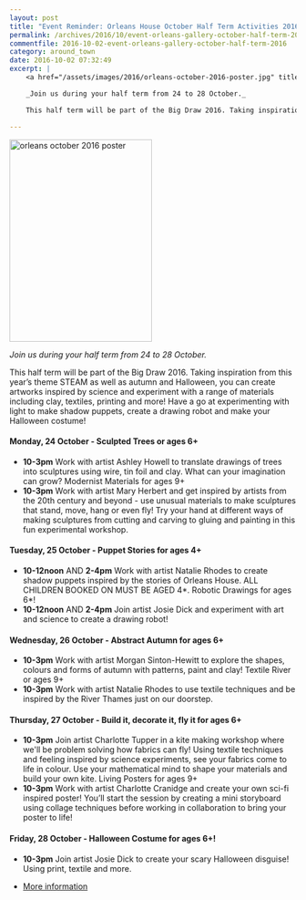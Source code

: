 ```yaml
---
layout: post
title: "Event Reminder: Orleans House October Half Term Activities 2016"
permalink: /archives/2016/10/event-orleans-gallery-october-half-term-2016.html
commentfile: 2016-10-02-event-orleans-gallery-october-half-term-2016
category: around_town
date: 2016-10-02 07:32:49
excerpt: |
    <a href="/assets/images/2016/orleans-october-2016-poster.jpg" title="See larger version of - orleans october 2016 poster"><img src="/assets/images/2016/orleans-october-2016-poster_thumb.jpg" width="150" height="213" alt="orleans october 2016 poster" class="photo right" /></a>

    _Join us during your half term from 24 to 28 October._

    This half term will be part of the Big Draw 2016. Taking inspiration from this year’s theme STEAM as well as autumn and Halloween, you can create artworks inspired by science and experiment with a range of materials including clay, textiles, printing and more! Have a go at experimenting with light to make shadow puppets, create a drawing robot and make your Halloween costume!

---
```


<a href="/assets/images/2016/orleans-october-2016-poster.jpg" title="See larger version of - orleans october 2016 poster"><img src="/assets/images/2016/orleans-october-2016-poster_thumb.jpg" width="250" height="355" alt="orleans october 2016 poster" class="photo right" /></a>

*Join us during your half term from 24 to 28 October.*

This half term will be part of the Big Draw 2016. Taking inspiration from this year’s theme STEAM as well as autumn and Halloween, you can create artworks inspired by science and experiment with a range of materials including clay, textiles, printing and more! Have a go at experimenting with light to make shadow puppets, create a drawing robot and make your Halloween costume!

#### Monday, 24 October - Sculpted Trees or ages 6+

-   **10-3pm**
    Work with artist Ashley Howell to translate drawings of trees into sculptures using wire, tin foil and clay. What can your imagination can grow? Modernist Materials for ages 9+
-   **10-3pm**
    Work with artist Mary Herbert and get inspired by artists from the 20th century and beyond - use unusual materials to make sculptures that stand, move, hang or even fly! Try your hand at different ways of making sculptures from cutting and carving to gluing and painting in this fun experimental workshop.

#### Tuesday, 25 October - Puppet Stories for ages 4+

-   **10-12noon** AND **2-4pm**
    Work with artist Natalie Rhodes to create shadow puppets inspired by the stories of Orleans House.
    ALL CHILDREN BOOKED ON MUST BE AGED 4*. Robotic Drawings for ages 6*!
-   **10-12noon** AND **2-4pm**
    Join artist Josie Dick and experiment with art and science to create a drawing robot!

#### Wednesday, 26 October - Abstract Autumn for ages 6+

-   **10-3pm**
    Work with artist Morgan Sinton-Hewitt to explore the shapes, colours and forms of autumn with patterns, paint and clay! Textile River or ages 9+
-   **10-3pm**
    Work with artist Natalie Rhodes to use textile techniques and be inspired by the River Thames just on our doorstep.

#### Thursday, 27 October - Build it, decorate it, fly it for ages 6+

-   **10-3pm**
    Join artist Charlotte Tupper in a kite making workshop where we'll be problem solving how fabrics can fly!
    Using textile techniques and feeling inspired by science experiments, see your fabrics come to life in colour. Use your mathematical mind to shape your materials and build your own kite. Living Posters for ages 9+
-   **10-3pm**
    Work with artist Charlotte Cranidge and create your own sci-fi inspired poster! You’ll start the session by creating a mini storyboard using collage techniques before working in collaboration to bring your poster to life!

#### Friday, 28 October - Halloween Costume for ages 6+!

-   **10-3pm**
    Join artist Josie Dick to create your scary Halloween disguise! Using print, textile and more.

<!-- -->

-   [More information](http://www2.richmond.gov.uk/Richmondbookings/default.aspx)
